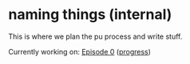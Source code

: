 # naming things (internal)

This is where we plan the pu process and write stuff.

Currently working on: [Episode 0](https://github.com/naming-things/internal/projects/1) ([progress](https://github.com/naming-things/internal/milestones))
